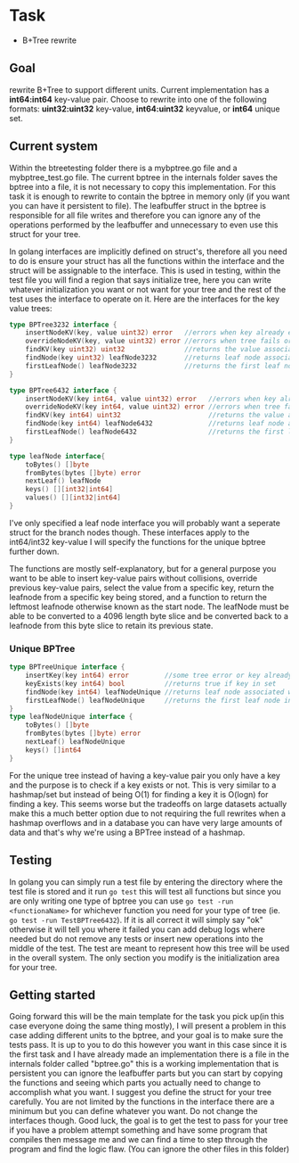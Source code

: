 ﻿# Task

- B+Tree rewrite

## Goal
rewrite B+Tree to support different units. Current implementation has a **int64:int64** key-value pair. Choose to rewrite into one of the following formats: **uint32:uint32** key-value, **int64:uint32** keyvalue, or **int64** unique set.

## Current system

Within the btreetesting folder there is a mybptree.go file and a mybptree_test.go file. The current bptree in the internals folder saves the bptree into a file, it is not necessary to copy this implementation. For this task it is enough to rewrite to contain the bptree in memory only (if you want you can have it persistent to file). The leafbuffer struct in the bptree is responsible for all file writes and therefore you can ignore any of the operations performed by the leafbuffer and unnecessary to even use this struct for your tree.

In golang interfaces are implicitly defined on struct's, therefore all you need to do is ensure your struct has all the functions within the interface and the struct will be assignable to the interface. This is used in testing, within the test file you will find a region that says initialize tree, here you can write whatever initialization you want or not want for your tree and the rest of the test uses the interface to operate on it. Here are the interfaces for the key value trees:
```go
type BPTree3232 interface {
	insertNodeKV(key, value uint32) error   //errors when key already exists or some tree operation failed
	overrideNodeKV(key, value uint32) error //errors when tree fails or when key does not exist
	findKV(key uint32) uint32               //returns the value associated for key, 0 if not found, all values should be >0 and keys must be >0
	findNode(key uint32) leafNode3232       //returns leaf node associated with this key or nil if failed
	firstLeafNode() leafNode3232            //returns the first leaf node in the bptree or nil if failed
}

type BPTree6432 interface {
	insertNodeKV(key int64, value uint32) error   //errors when key already exists or some tree operation failed
	overrideNodeKV(key int64, value uint32) error //errors when tree fails or when key does not exist
	findKV(key int64) uint32                      //returns the value associated for key, 0 if not found, all values should be >0 and keys must be >0
	findNode(key int64) leafNode6432              //returns leaf node associated with this key or nil if failed
	firstLeafNode() leafNode6432                  //returns the first leaf node in the bptree or nil if failed
}

type leafNode interface{
	toBytes() []byte
	fromBytes(bytes []byte) error
	nextLeaf() leafNode
	keys() [][int32|int64]
	values() [][int32|int64]
}
```

I've only specified a leaf node interface you will probably want a seperate struct for the branch nodes though. These interfaces apply to the int64/int32 key-value I will specify the functions for the unique bptree further down. 

The functions are mostly self-explanatory, but for a general purpose you want to be able to insert key-value pairs without collisions, override previous key-value pairs, select the value from a specific key, return the leafnode from a specific key being stored, and a function to return the leftmost leafnode otherwise known as the start node. The leafNode must be able to be converted to a 4096 length byte slice and be converted back to a leafnode from this byte slice to retain its previous state.

### Unique BPTree

```go
type BPTreeUnique interface {
	insertKey(key int64) error         //some tree error or key already exists
	keyExists(key int64) bool          //returns true if key in set
	findNode(key int64) leafNodeUnique //returns leaf node associated with this key or nil if failed
	firstLeafNode() leafNodeUnique     //returns the first leaf node in the bptree or nil if failed
}
type leafNodeUnique interface {
	toBytes() []byte
	fromBytes(bytes []byte) error
	nextLeaf() leafNodeUnique
	keys() []int64
}
```
For the unique tree instead of having a key-value pair you only have a key and the purpose is to check if a key exists or not. This is very similar to a hashmap/set but instead of being O(1) for finding a key it is O(logn) for finding a key. This seems worse but the tradeoffs on large datasets actually make this a much better option due to not requiring the full rewrites when a hashmap overflows and in a database you can have very large amounts of data and that's why we're using a BPTree instead of a hashmap.

## Testing

In golang you can simply run a test file by entering the directory where the test file is stored and it run `go test` this will test all functions but since you are only writing one type of bptree you can use `go test -run <functionaName>` for whichever function you need for your type of tree (ie. `go test -run TestBPTree6432`). If it is all correct it will simply say "ok" otherwise it will tell you where it failed you can add debug logs where needed but do not remove any tests or insert new operations into the middle of the test. The test are meant to represent how this tree will be used in the overall system. The only section you modify is the initialization area for your tree.

## Getting started

Going forward this will be the main template for the task you pick up(in this case everyone doing the same thing mostly), I will present a problem in this case adding different units to the bptree, and your goal is to make sure the tests pass. It is up to you to do this however you want in this case since it is the first task and I have already made an implementation there is a file in the internals folder called "bptree.go" this is a working implementation that is persistent you can ignore the leafbuffer parts but you can start by copying the functions and seeing which parts you actually need to change to accomplish what you want. I suggest you define the struct for your tree carefully. You are not limited by the functions in the interface there are a minimum but you can define whatever you want. Do not change the interfaces though. Good luck, the goal is to get the test to pass for your tree if you have a problem attempt something and have some program that compiles then message me and we can find a time to step through the program and find the logic flaw. (You can ignore the other files in this folder)